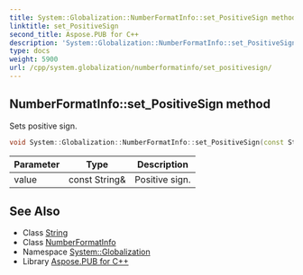 ```yaml
---
title: System::Globalization::NumberFormatInfo::set_PositiveSign method
linktitle: set_PositiveSign
second_title: Aspose.PUB for C++
description: 'System::Globalization::NumberFormatInfo::set_PositiveSign method. Sets positive sign in C++.'
type: docs
weight: 5900
url: /cpp/system.globalization/numberformatinfo/set_positivesign/
---
```

## NumberFormatInfo::set_PositiveSign method


Sets positive sign.

```cpp
void System::Globalization::NumberFormatInfo::set_PositiveSign(const String &value)
```


| Parameter | Type | Description |
| --- | --- | --- |
| value | const String\& | Positive sign. |

## See Also

* Class [String](../../../system/string/)
* Class [NumberFormatInfo](../)
* Namespace [System::Globalization](../../)
* Library [Aspose.PUB for C++](../../../)
